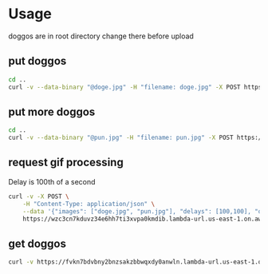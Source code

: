 # Usage

doggos are in root directory change there before upload
## put doggos
```bash
cd ..
curl -v --data-binary "@doge.jpg" -H "filename: doge.jpg" -X POST https://r23zoxuywxjlqpacdrkqn463xu0iaees.lambda-url.us-east-1.on.aws/
```

## put more doggos
```bash
cd ..
curl -v --data-binary "@pun.jpg" -H "filename: pun.jpg" -X POST https://r23zoxuywxjlqpacdrkqn463xu0iaees.lambda-url.us-east-1.on.aws/
```
## request gif processing

Delay is 100th of a second
```bash
curl -v -X POST \
    -H "Content-Type: application/json" \
    --data '{"images": ["doge.jpg", "pun.jpg"], "delays": [100,100], "output":"doggo.gif"}' \
    https://wzc3cn7kduvz34e6hh7ti3xvpa0kmdib.lambda-url.us-east-1.on.aws/
```

## get doggos
```bash
curl -v https://fvkn7bdvbny2bnzsakzbbwqxdy0anwln.lambda-url.us-east-1.on.aws/doggo.gif
```
